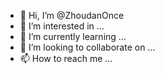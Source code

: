 - 👋 Hi, I’m @ZhoudanOnce
- 👀 I’m interested in ...
- 🌱 I’m currently learning ...
- 💞️ I’m looking to collaborate on ...
- 📫 How to reach me ...

<!---
ZhoudanOnce/ZhoudanOnce is a ✨ special ✨ repository because its `README.md` (this file) appears on your GitHub profile.
You can click the Preview link to take a look at your changes.
--->
